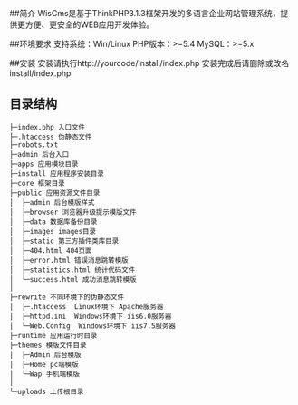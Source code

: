 ##简介
WisCms是基于ThinkPHP3.1.3框架开发的多语言企业网站管理系统，提供更方便、更安全的WEB应用开发体验。

##环境要求
支持系统：Win/Linux
PHP版本：>=5.4
MySQL：>=5.x

##安装
安装请执行http://yourcode/install/index.php
安装完成后请删除或改名install/index.php

## 目录结构
```
├─index.php 入口文件
├─.htaccess 伪静态文件
├─robots.txt 
├─admin 后台入口
├─apps 应用模块目录
├─install 应用程序安装目录
├─core 框架目录
├─public 应用资源文件目录
│  ├─admin 后台模版样式
│  ├─browser 浏览器升级提示模版文件
│  ├─data 数据库备份目录
│  ├─images images目录
│  ├─static 第三方插件类库目录
│  ├─404.html 404页面
│  ├─error.html 错误消息跳转模版
│  ├─statistics.html 统计代码文件
│  └─success.html 成功消息跳转模版
│
├─rewrite 不同环境下的伪静态文件
│  ├─.htaccess  Linux环境下 Apache服务器
│  ├─httpd.ini  Windows环境下 iis6.0服务器
│  └─Web.Config  Windows环境下 iis7.5服务器
├─runtime 应用运行时目录
├─themes 模版文件目录
│  ├─Admin 后台模版
│  ├─Home pc端模版
│  └─Wap 手机端模版
│
└─uploads 上传根目录